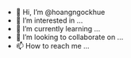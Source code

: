 - 👋 Hi, I’m @hoangngockhue
- 👀 I’m interested in ...
- 🌱 I’m currently learning ...
- 💞️ I’m looking to collaborate on ...
- 📫 How to reach me ...

<!---
hoangngockhue/hoangngockhue is a ✨ special ✨ repository because its `README.md` (this file) appears on your GitHub profile.
You can click the Preview link to take a look at your changes.
--->
